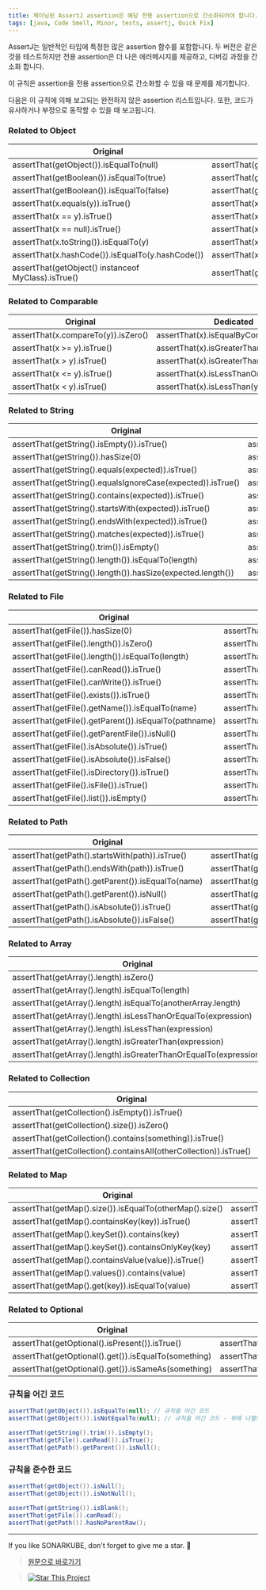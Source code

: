 ```yaml
---
title: 체이닝된 AssertJ assertion은 해당 전용 assertion으로 간소화되어야 합니다.
tags: [java, Code Smell, Minor, tests, assertj, Quick Fix]
---
```


AssertJ는 일반적인 타입에 특정한 많은 assertion 함수를 포함합니다. 두 버전은 같은 것을 테스트하지만 전용 assertion은 더 나은 에러메시지를 제공하고, 디버깅 과정을 간소화 합니다.

이 규칙은 assertion을 전용 assertion으로 간소화할 수 있을 때 문제를 제기합니다.

다음은 이 규칙에 의해 보고되는 완전하지 않은 assertion 리스트입니다. 또한, 코드가 유사하거나 부정으로 동작할 수 있을 때 보고됩니다.

### Related to Object

| Original | Dedicated  | 
|----------|------------|
|assertThat(getObject()).isEqualTo(null)|assertThat(getObject()).isNull()|
|assertThat(getBoolean()).isEqualTo(true)|assertThat(getBoolean()).isTrue()|
|assertThat(getBoolean()).isEqualTo(false)|assertThat(getBoolean()).isFalse()|
|assertThat(x.equals(y)).isTrue()|assertThat(x).isEqualTo(y)|
|assertThat(x == y).isTrue()|assertThat(x).isSameAs(y)|
|assertThat(x == null).isTrue()|assertThat(x).isNull()|
|assertThat(x.toString()).isEqualTo(y)|assertThat(x).hasToString(y)|
|assertThat(x.hashCode()).isEqualTo(y.hashCode())|assertThat(x).hasSameHashCodeAs(y)|
|assertThat(getObject() instanceof MyClass).isTrue()|assertThat(getObject()).isInstanceOf(MyClass.class)|

### Related to Comparable

| Original | Dedicated  | 
|----------|------------|
|assertThat(x.compareTo(y)).isZero()|assertThat(x).isEqualByComparingTo(y)|
|assertThat(x >= y).isTrue()|assertThat(x).isGreaterThanOrEqualTo(y)|
|assertThat(x > y).isTrue()|assertThat(x).isGreaterThan(y)|
|assertThat(x <= y).isTrue()|assertThat(x).isLessThanOrEqualTo(y)|
|assertThat(x < y).isTrue()|assertThat(x).isLessThan(y)|

### Related to String

| Original | Dedicated  | 
|----------|------------|
|assertThat(getString().isEmpty()).isTrue()|assertThat(getString()).isEmpty()|
|assertThat(getString()).hasSize(0)|assertThat(getString()).isEmpty()|
|assertThat(getString().equals(expected)).isTrue()|assertThat(getString()).isEqualTo(expected)|
|assertThat(getString().equalsIgnoreCase(expected)).isTrue()|assertThat(getString()).isEqualToIgnoringCase(expected)|
|assertThat(getString().contains(expected)).isTrue()|assertThat(getString()).contains(expected)|
|assertThat(getString().startsWith(expected)).isTrue()|assertThat(getString()).startsWith(expected)|
|assertThat(getString().endsWith(expected)).isTrue()|assertThat(getString()).endsWith(expected)|
|assertThat(getString().matches(expected)).isTrue()|assertThat(getString()).matches(expected)|
|assertThat(getString().trim()).isEmpty()|assertThat(getString()).isBlank()|
|assertThat(getString().length()).isEqualTo(length)|assertThat(getString()).hasSize(length)|
|assertThat(getString().length()).hasSize(expected.length())|assertThat(getString()).hasSameSizeAs(expected)|


### Related to File

| Original | Dedicated  | 
|----------|------------|
|assertThat(getFile()).hasSize(0)|assertThat(getFile()).isEmpty()|
|assertThat(getFile().length()).isZero()|assertThat(getFile()).isEmpty()|
|assertThat(getFile().length()).isEqualTo(length)|assertThat(getFile()).hasSize(length)|
|assertThat(getFile().canRead()).isTrue()|assertThat(getFile()).canRead()|
|assertThat(getFile().canWrite()).isTrue()|assertThat(getFile()).canWrite()|
|assertThat(getFile().exists()).isTrue()|assertThat(getFile()).exists()|
|assertThat(getFile().getName()).isEqualTo(name)|assertThat(getFile()).hasName(name)|
|assertThat(getFile().getParent()).isEqualTo(pathname)|assertThat(getFile()).hasParent(pathname)|
|assertThat(getFile().getParentFile()).isNull()|assertThat(getFile()).hasNoParent()|
|assertThat(getFile().isAbsolute()).isTrue()|assertThat(getFile()).isAbsolute()|
|assertThat(getFile().isAbsolute()).isFalse()|assertThat(getFile()).isRelative()|
|assertThat(getFile().isDirectory()).isTrue()|assertThat(getFile()).isDirectory()|
|assertThat(getFile().isFile()).isTrue()|assertThat(getFile()).isFile()|
|assertThat(getFile().list()).isEmpty()|assertThat(getFile()).isEmptyDirectory()|

### Related to Path

| Original | Dedicated  | 
|----------|------------|
|assertThat(getPath().startsWith(path)).isTrue()|assertThat(getPath()).startsWithRaw(path)|
|assertThat(getPath().endsWith(path)).isTrue()|assertThat(getPath()).endsWithRaw(path)|
|assertThat(getPath().getParent()).isEqualTo(name)|assertThat(getPath()).hasParentRaw(name)|
|assertThat(getPath().getParent()).isNull()|assertThat(getPath()).hasNoParentRaw()|
|assertThat(getPath().isAbsolute()).isTrue()|assertThat(getPath()).isAbsolute()|
|assertThat(getPath().isAbsolute()).isFalse()|assertThat(getPath()).isRelative()|

### Related to Array

| Original | Dedicated  | 
|----------|------------|
|assertThat(getArray().length).isZero()|assertThat(getArray()).isEmpty()|
|assertThat(getArray().length).isEqualTo(length)|assertThat(getArray()).hasSize(length)|
|assertThat(getArray().length).isEqualTo(anotherArray.length)|assertThat(getArray()).hasSameSizeAs(anotherArray)|
|assertThat(getArray().length).isLessThanOrEqualTo(expression)|assertThat(getArray()).hasSizeLessThanOrEqualTo(expression)|
|assertThat(getArray().length).isLessThan(expression)|assertThat(getArray()).hasSizeLessThan(expression)|
|assertThat(getArray().length).isGreaterThan(expression)|assertThat(getArray()).hasSizeGreaterThan(expression)|
|assertThat(getArray().length).isGreaterThanOrEqualTo(expression)|assertThat(getArray()).hasSizeGreaterThanOrEqualTo(expression)|

### Related to Collection

| Original | Dedicated  | 
|----------|------------|
|assertThat(getCollection().isEmpty()).isTrue()|assertThat(getCollection()).isEmpty()|
|assertThat(getCollection().size()).isZero()|assertThat(getCollection()).isEmpty()|
|assertThat(getCollection().contains(something)).isTrue()|assertThat(getCollection()).contains(something)|
|assertThat(getCollection().containsAll(otherCollection)).isTrue()|assertThat(getCollection()).containsAll(otherCollection)|

### Related to Map

| Original | Dedicated  | 
|----------|------------|
|assertThat(getMap().size()).isEqualTo(otherMap().size()|assertThat(getMap()).hasSameSizeAs(otherMap())|
|assertThat(getMap().containsKey(key)).isTrue()|assertThat(getMap()).containsKey(key)|
|assertThat(getMap().keySet()).contains(key)|assertThat(getMap()).containsKey(key)|
|assertThat(getMap().keySet()).containsOnlyKey(key)|assertThat(getMap()).containsOnlyKey(key)|
|assertThat(getMap().containsValue(value)).isTrue()|assertThat(getMap()).containsValue(value)|
|assertThat(getMap().values()).contains(value)|assertThat(getMap()).containsValue(value)|
|assertThat(getMap().get(key)).isEqualTo(value)|assertThat(getMap()).containsEntry(key, value)|

### Related to Optional

| Original | Dedicated  | 
|----------|------------|
|assertThat(getOptional().isPresent()).isTrue()|assertThat(getOptional()).isPresent()|
|assertThat(getOptional().get()).isEqualTo(something)|assertThat(getOptional()).contains(something)|
|assertThat(getOptional().get()).isSameAs(something)|assertThat(getOptional()).containsSame(something)|


### 규칙을 어긴 코드
```java
assertThat(getObject()).isEqualTo(null); // 규칙을 어긴 코드
assertThat(getObject()).isNotEqualTo(null); // 규칙을 어긴 코드 - 위에 나열되지 않았지만 지원됩니다.

assertThat(getString().trim()).isEmpty();
assertThat(getFile().canRead()).isTrue();
assertThat(getPath().getParent()).isNull();
```

### 규칙을 준수한 코드

```java
assertThat(getObject()).isNull();
assertThat(getObject()).isNotNull();

assertThat(getString()).isBlank();
assertThat(getFile()).canRead();
assertThat(getPath()).hasNoParentRaw();

```

---
If you like SONARKUBE, don't forget to give me a star. :star2:

> [원문으로 바로가기](https://rules.sonarsource.com/java/tag/tests/RSPEC-5853)

> [![Star This Project](https://img.shields.io/github/stars/kantabile/sonarkube.svg?label=Stars&style=social)](https://github.com/kantabile/sonarkube)
